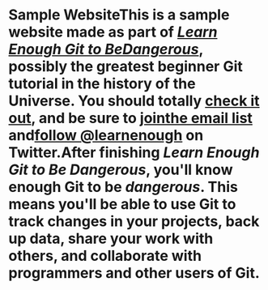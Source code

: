 # Sample WebsiteThis is a sample website made as part of [*Learn Enough Git to BeDangerous*](https://www.learnenough.com/git-tutorial), possibly the greatest beginner Git tutorial in the history of the Universe. You should totally [check it out](https://www.learnenough.com/git-tutorial), and be sure to [jointhe email list](https://www.learnenough.com/#email_list) and[follow @learnenough](http://twitter.com/learnenough) on Twitter.After finishing *Learn Enough Git to Be Dangerous*, you'll know enough Git to be *dangerous*. This means you'll be able to use Git to track changes in your projects, back up data, share your work with others, and collaborate with programmers and other users of Git.
